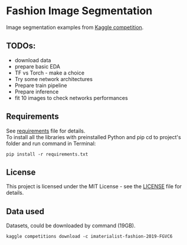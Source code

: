 # Fashion Image Segmentation

Image segmentation examples from [Kaggle competition](https://www.kaggle.com/c/imaterialist-fashion-2019-FGVC6).

## TODOs:
- download data
- prepare basic EDA
- TF vs Torch - make a choice
- Try some network architectures
- Prepare train pipeline
- Prepare inference
- fit 10 images to check networks performances

## Requirements

See [requirements](requirements.txt) file for details.<br />
To install all the libraries with preinstalled Python and pip cd to project's folder and run command in Terminal:

```
pip install -r requirements.txt
```

## License

This project is licensed under the MIT License - see the [LICENSE](LICENSE) file for details.

## Data used

Datasets, could be downloaded by command (19GB).
 ```
kaggle competitions download -c imaterialist-fashion-2019-FGVC6
```

